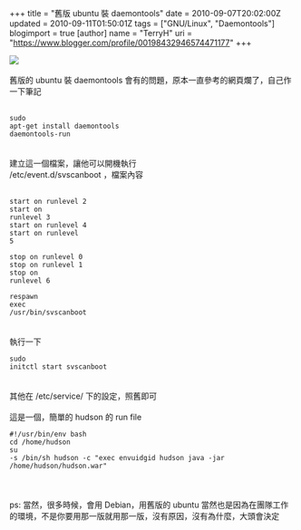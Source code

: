 +++
title = "舊版 ubuntu 裝 daemontools"
date = 2010-09-07T20:02:00Z
updated = 2010-09-11T01:50:01Z
tags = ["GNU/Linux", "Daemontools"]
blogimport = true 
[author]
	name = "TerryH"
	uri = "https://www.blogger.com/profile/00198432946574471177"
+++

<a href="http://www.ubuntu.com/"><img src="http://lh6.ggpht.com/_Bsjm2Qp0Duc/TIrtex7QQVI/AAAAAAAAA-I/Q1jVUxMwhgI/s800/ubuntu_logo.svg.png" /></a><br /><br />舊版的 ubuntu 裝 daemontools 會有的問題，原本一直參考的網頁爛了，自己作一下筆記<br /><br /><code><br />sudo apt-get install daemontools daemontools-run<br /></code><br /><br />建立這一個檔案，讓他可以開機執行<br />/etc/event.d/svscanboot ，檔案內容<br /><br /><code><br />start on runlevel 2<br />start on runlevel 3<br />start on runlevel 4<br />start on runlevel 5<br /><br />stop on runlevel 0<br />stop on runlevel 1<br />stop on runlevel 6<br /><br />respawn<br />exec /usr/bin/svscanboot<br /></code><br /><br />執行一下<br /><code><br />sudo initctl start svscanboot<br /></code><br /><br />其他在 /etc/service/  下的設定，照舊即可<br /><br />這是一個，簡單的 hudson 的 run file<br /><code><br />#!/usr/bin/env bash<br />cd /home/hudson<br />su -s /bin/sh hudson -c "exec envuidgid hudson java -jar /home/hudson/hudson.war"<br /></code><br /><br /><br />ps: 當然，很多時候，會用 Debian，用舊版的 ubuntu 當然也是因為在團隊工作的環境，不是你要用那一版就用那一版，沒有原因，沒有為什麼，大頭會決定
